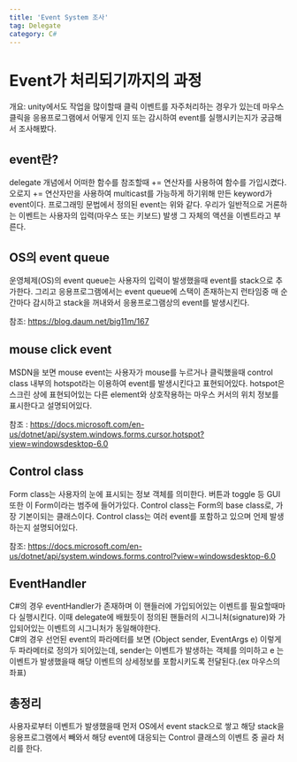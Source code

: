```yaml
---
title: 'Event System 조사'
tag: Delegate
category: C#
---
```


# Event가 처리되기까지의 과정

개요: unity에서도 작업을 많이할때 클릭 이벤트를 자주처리하는 경우가 있는데 마우스 클릭을 응용프로그램에서 어떻게 인지 또는 감시하여
event를 실행시키는지가 궁금해서 조사해봤다.

## event란?
delegate 개념에서 어떠한 함수를 참조할때 += 연산자를 사용하여 함수를 가입시켰다. 오로지 += 연산자만을 사용하여 multicast를 가능하게 하기위해 만든 keyword가 event이다.
프로그래밍 문법에서 정의된 event는 위와 같다.
우리가 일반적으로 거론하는 이벤트는 사용자의 입력(마우스 또는 키보드) 발생 그 자체의 액션을 이벤트라고 부른다.

## OS의 event queue
운영체제(OS)의 event queue는 사용자의 입력이 발생했을때 event를 stack으로 추가한다. 그리고 응용프로그램에서는 event queue에 스택이 존재하는지 런타임중 매 순간마다 감시하고
stack을 꺼내와서 응용프로그램상의 event를 발생시킨다.

참조: https://blog.daum.net/big11m/167

## mouse click event
MSDN을 보면 mouse event는 사용자가 mouse를 누르거나 클릭했을때 control class 내부의 hotspot라는 이용하여 event를 발생시킨다고 표현되어있다. hotspot은 스크린 상에 표현되어있는
다른 element와 상호작용하는 마우스 커서의 위치 정보를 표시한다고 설명되어있다.

참조 : https://docs.microsoft.com/en-us/dotnet/api/system.windows.forms.cursor.hotspot?view=windowsdesktop-6.0

## Control class
Form class는 사용자의 눈에 표시되는 정보 객체를 의미한다. 버튼과 toggle 등 GUI 또한 이 Form이라는 범주에 들어가있다. Control class는 Form의 base class로, 가장 기본이되는 클래스이다.
Control class는 여러 event를 포함하고 있으며 언제 발생하는지 설명되어있다.

참조: https://docs.microsoft.com/en-us/dotnet/api/system.windows.forms.control?view=windowsdesktop-6.0

## EventHandler
C#의 경우 eventHandler가 존재하며 이 핸들러에 가입되어있는 이벤트를 필요할때마다 실행시킨다. 이때 delegate에 배웠듯이 정의된 핸들러의 시그니처(signature)와 가입되어있는 이벤트의
시그니처가 동일해야한다.    
C#의 경우 선언된 event의 파라메터를 보면 (Object sender, EventArgs e) 이렇게 두 파라메터로 정의가 되어있는데, sender는 이벤트가 발생하는 객체를 의미하고
e 는 이벤트가 발생했을때 해당 이벤트의 상세정보를 포함시키도록 전달된다.(ex 마우스의 좌표)

## 총정리
사용자로부터 이벤트가 발생했을때 먼저 OS에서 event stack으로 쌓고 해당 stack을 응용프로그램에서 빼와서 해당 event에 대응되는 Control 클래스의 이벤트 중 골라 처리를 한다.
